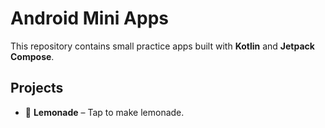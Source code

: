 # Android Mini Apps

This repository contains small practice apps built with **Kotlin** and **Jetpack Compose**.

## Projects
- 🍋 **Lemonade** – Tap to make lemonade.
